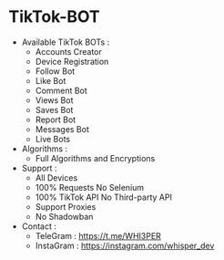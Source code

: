 # TikTok-BOT
- Available TikTok BOTs :
  - Accounts Creator
  - Device Registration
  - Follow Bot
  - Like Bot
  - Comment Bot
  - Views Bot
  - Saves Bot
  - Report Bot
  - Messages Bot
  - Live Bots
- Algorithms :
  - Full Algorithms and Encryptions
- Support :
  - All Devices
  - 100% Requests No Selenium
  - 100% TikTok API No Third-party API
  - Support Proxies
  - No Shadowban
- Contact :
  - TeleGram : https://t.me/WHI3PER
  - InstaGram : https://instagram.com/whisper_dev
